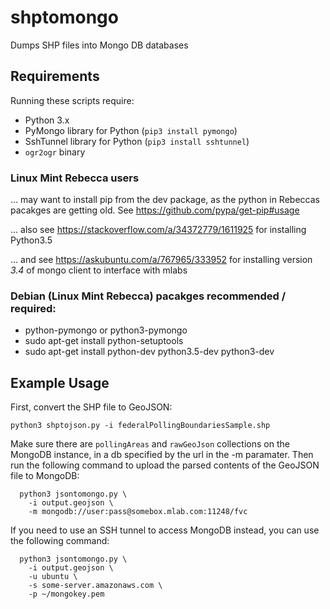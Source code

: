 # shptomongo

Dumps SHP files into Mongo DB databases

## Requirements

Running these scripts require:

* Python 3.x
* PyMongo library for Python (`pip3 install pymongo`)
* SshTunnel library for Python (`pip3 install sshtunnel`)
* `ogr2ogr` binary


### Linux Mint Rebecca users

...  may want to install pip from the dev package, as the python in Rebeccas pacakges are getting old. See https://github.com/pypa/get-pip#usage

... also see https://stackoverflow.com/a/34372779/1611925 for installing Python3.5

... and see https://askubuntu.com/a/767965/333952 for installing version *3.4* of mongo client to interface with mlabs

### Debian (Linux Mint Rebecca) pacakges recommended / required:
* python-pymongo or python3-pymongo
* sudo apt-get install python-setuptools
* sudo apt-get install python-dev python3.5-dev python3-dev


## Example Usage

First, convert the SHP file to GeoJSON:

```
python3 shptojson.py -i federalPollingBoundariesSample.shp
```

Make sure there are `pollingAreas` and `rawGeoJson` collections on the
MongoDB instance, in a db specified by the url in the -m paramater. Then run the following command
to upload the parsed contents of the GeoJSON file to MongoDB:

```
  python3 jsontomongo.py \
    -i output.geojson \
    -m mongodb://user:pass@somebox.mlab.com:11248/fvc
```

If you need to use an SSH tunnel to access MongoDB instead, you can use
the following command:

```
  python3 jsontomongo.py \
    -i output.geojson \
    -u ubuntu \
    -s some-server.amazonaws.com \
    -p ~/mongokey.pem
```
